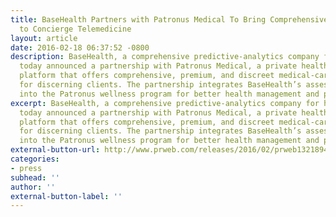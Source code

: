 ```yaml
---
title: BaseHealth Partners with Patronus Medical To Bring Comprehensive Health Assessment
  to Concierge Telemedicine
layout: article
date: 2016-02-18 06:37:52 -0800
description: BaseHealth, a comprehensive predictive-analytics company for healthcare,
  today announced a partnership with Patronus Medical, a private health-management
  platform that offers comprehensive, premium, and discreet medical-care solutions
  for discerning clients. The partnership integrates BaseHealth’s assessment engine
  into the Patronus wellness program for better health management and patient care...
excerpt: BaseHealth, a comprehensive predictive-analytics company for healthcare,
  today announced a partnership with Patronus Medical, a private health-management
  platform that offers comprehensive, premium, and discreet medical-care solutions
  for discerning clients. The partnership integrates BaseHealth’s assessment engine
  into the Patronus wellness program for better health management and patient care...
external-button-url: http://www.prweb.com/releases/2016/02/prweb13218940.htm
categories:
- press
subhead: ''
author: ''
external-button-label: ''
---
```

